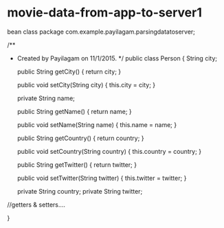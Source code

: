 # movie-data-from-app-to-server1
bean class
package com.example.payilagam.parsingdatatoserver;

/**
 * Created by Payilagam on 11/1/2015.
 */
public class Person {
String city;

    public String getCity() {
        return city;
    }

    public void setCity(String city) {
        this.city = city;
    }

    private String name;

    public String getName() {
        return name;
    }

    public void setName(String name) {
        this.name = name;
    }

    public String getCountry() {
        return country;
    }

    public void setCountry(String country) {
        this.country = country;
    }

    public String getTwitter() {
        return twitter;
    }

    public void setTwitter(String twitter) {
        this.twitter = twitter;
    }

    private String country;
    private String twitter;

//getters & setters....

}
